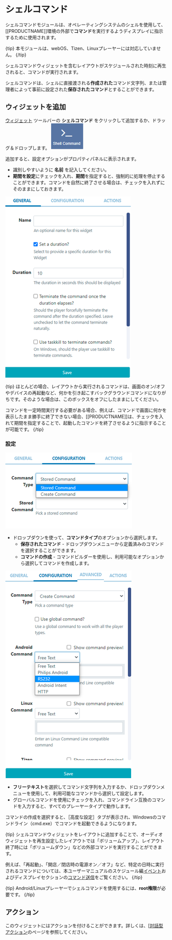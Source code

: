 <!--toc=widgets-->

# シェルコマンド

シェルコマンドモジュールは、オペレーティングシステムのシェルを使用して、[[PRODUCTNAME]]環境の外部で**コマンド**を実行するようディスプレイに指示するために使用されます。

{tip}
本モジュールは、webOS、Tizen、Linuxプレーヤーには対応していません。
{/tip}

シェルコマンドウィジェットを含むレイアウトがスケジュールされた時刻に再生されると、コマンドが実行されます。

シェルコマンドは、シェルに直接渡される**作成された**コマンド文字列、または管理者によって事前に設定された**保存されたコマンド**とすることができます。

## ウィジェットを追加

[ウィジェット](layouts_widgets.html) ツールバーの **シェルコマンド** をクリックして追加するか、ドラッグ＆ドロップします。 ![Shell Command Widget](img/v2_media_shellcommand_widget.png)

追加すると、設定オプションがプロパティパネルに表示されます。

- 識別しやすいように **名前** を記入してください。
- **期間を設定**にチェックを入れ、**期間**を指定すると、強制的に処理を停止することができます。コマンドを自然に終了させる場合は、チェックを入れずにそのままにしておきます。

![Shell Command Duration](img/v3.1_media_shell_command_duration.png)

{tip}
ほとんどの場合、レイアウトから実行されるコマンドは、画面のオン/オフやデバイスの再起動など、何かを引き起こすバックグラウンドコマンドになりがちです。そのような場合は、このボックスをオフにしたままにしてください。

コマンドを一定時間実行する必要がある場合、例えば、コマンドで画面に何かを表示したまま勝手に終了できない場合、[[PRODUCTNAME]]は、チェックを入れて期間を指定することで、起動したコマンドを終了させるように指示することが可能です。
{/tip}

### 設定

![Shell Command Configuration](img/v3.1_media_shell_command_configuration.png)

- ドロップダウンを使って、**コマンドタイプ**のオプションから選択します。
  - **保存されたコマンド** - ドロップダウンメニューから定義済みのコマンドを選択することができます。
  - **コマンドの作成** - コマンドビルダーを使用し、利用可能なオプションから選択してコマンドを作成します。

![Shell Command Create](img/v3.1_media_shell_command_create.png)

- **フリーテキスト**を選択してコマンド文字列を入力するか、ドロップダウンメニューを使用して、利用可能なコマンドから選択して設定します。
- グローバルコマンドを使用にチェックを入れ、コマンドライン互換のコマンドを入力すると、すべてのプレーヤータイプで動作します。

コマンドの作成を選択すると、［高度な設定］タブが表示され、Windowsのコマンドライン（cmd.exe）でコマンドを起動できるようになります。

{tip}
シェルコマンドウィジェットをレイアウトに追加することで、オーディオウィジェットを再生設定したレイアウトでは「ボリュームアップ」、レイアウト終了時には「ボリュームダウン」などの外部コマンドを実行することができます。

例えば、「再起動」、「開店／閉店時の電源オン／オフ」など、特定の日時に実行されるコマンドについては、本ユーザーマニュアルのスケジュール編[イベント](scheduling_events.html)およびディスプレイセクションの[コマンド送信](displays.html)をご覧ください。
{/tip}

{tip}
Android/Linuxプレーヤーでシェルコマンドを使用するには、**root権限**が必要です。
{/tip}

## アクション

このウィジェットにはアクションを付けることができます。詳しくは、[[対話型アクション](ayouts_interactive_actions.html)のページを参照してください。

